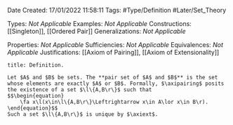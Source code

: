 <div class="topSpace"></div>

Date Created: 17/01/2022 11:58:11
Tags: #Type/Definition #Later/Set_Theory

Types: _Not Applicable_
Examples: _Not Applicable_ 
Constructions: [[Singleton]], [[Ordered Pair]]
Generalizations: _Not Applicable_

Properties: _Not Applicable_
Sufficiencies: _Not Applicable_
Equivalences: _Not Applicable_
Justifications: [[Axiom of Pairing]], [[Axiom of Extensionality]]

``` ad-Definition
title: Definition.

Let $A$ and $B$ be sets. The **pair set of $A$ and $B$** is the set whose elements are exactly $A$ or $B$. Formally, $\axipairing$ posits the existence of a set $\l\{A,B\r\}$ such that
$$\begin{equation}
    \fa x\l(x\in\l\{A,B\r\}\Leftrightarrow x\in A\lor x\in B\r).
\end{equation}$$
Such a set $\l\{A,B\r\}$ is unique by $\axiext$.

```
